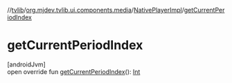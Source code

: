 //[tvlib](../../../index.md)/[org.mjdev.tvlib.ui.components.media](../index.md)/[NativePlayerImpl](index.md)/[getCurrentPeriodIndex](get-current-period-index.md)

# getCurrentPeriodIndex

[androidJvm]\
open override fun [getCurrentPeriodIndex](get-current-period-index.md)(): [Int](https://kotlinlang.org/api/latest/jvm/stdlib/kotlin/-int/index.html)
